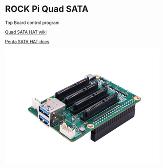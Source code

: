 # ROCK Pi Quad SATA

Top Board control program

[Quad SATA HAT wiki](<https://wiki.radxa.com/Dual_Quad_SATA_HAT>)

[Penta SATA HAT docs](https://docs.radxa.com/en/accessories/penta-sata-hat)

![penta-hat](images/quad-sata-hat.png)
